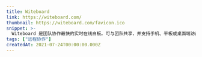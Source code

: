 ```yaml
---
title: Witeboard
link: https://witeboard.com/
thumbnail: https://witeboard.com/favicon.ico
snippet: >-
  Witeboard 是团队协作最快的实时在线白板。可与团队共享，并支持手机、平板或桌面端访问。无需注册，无需安装。
tags: ["远程协作"]
createdAt: 2021-07-24T00:00:00.000Z
---
```

